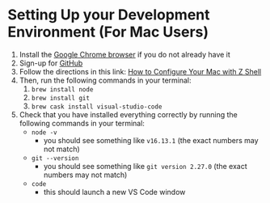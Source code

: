 # Setting Up your Development Environment (For Mac Users)

1. Install the [Google Chrome browser](https://www.google.com/chrome/) if you do not already have it
2. Sign-up for [GitHub](https://github.com/)
3. Follow the directions in this link:
   [How to Configure Your Mac with Z Shell](https://www.freecodecamp.org/news/how-to-configure-your-macos-terminal-with-zsh-like-a-pro-c0ab3f3c1156/)
4. Then, run the following commands in your terminal:
   1. `brew install node`
   2. `brew install git`
   3. `brew cask install visual-studio-code`
5. Check that you have installed everything correctly by running the following commands in your terminal:
   - `node -v`
     - you should see something like `v16.13.1` (the exact numbers may not match)
   - `git --version`
     - you should see something like `git version 2.27.0` (the exact numbers may not match)
   - `code`
     - this should launch a new VS Code window
